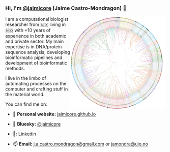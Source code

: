 <!-- 

<h2 align="center"> Jaime A Castro-Mondragon </h2>

<h2 align="center"> Bioinformatician at Nykode Therapeutics</h2>

My main scientific interests are gene transcriptional regulation, DNA sequence analysis and transcription factors. Currently I am working with protein cleavage, protein structure and developing bioinformatic pipelines.

My main programming expertise is in `R`, `python` and `perl` and in I'm a big fan of data visualization.

-->

 ### Hi, I'm [@jaimicore](https://github.com/jaimicore) (Jaime Castro-Mondragon) 👋
 
<img align="right" src="https://github.com/jaimicore/jaimicore/blob/main/JASPAR.png" width="300">

I am a computational biologist researcher from 🇲🇽 living in 🇳🇴 with +10 years of experience in both academic and private sector.
My main expertise is in DNA/protein sequence analysis, developing bioinformatic pipelines and development of bioinformatic methods. 

I live in the limbo of automating processes on the computer and crafting stuff in the material world.

You can find me on:

- 📝 **Personal website:** [jaimicore.github.io](https://jaimicore.github.io/)

- 🔵 **Bluesky:** [@jaimicore](https://bsky.app/profile/jaimicore.bsky.social)
- :link:: [Linkedin](https://www.linkedin.com/in/jaime-castro-mondragon/)
- 📫 **Email:** j.a.castro.mondragon@gmail.com or jamondra@uio.no 
